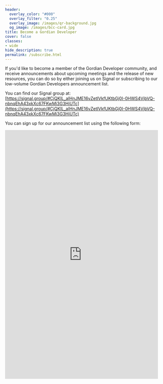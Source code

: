 ```yaml
---
header:
  overlay_color: "#000"
  overlay_filter: "0.25"
  overlay_image: /images/qr-background.jpg
  og_image: /images/bcc-card.jpg
title: Become a Gordian Developer
cover: false
classes:
- wide
hide_description: true
permalink: /subscribe.html
---
```


If you'd like to become a member of the Gordian Developer community, and receive announcements about upcoming meetings and the release of new resources, you can do so by either joining us on Signal or subscribing to our low-volume Gordian Developers announcement list.

You can find our Signal group at:
[https://signal.group/#CjQKIL_aIHnJME16vZetIVkfUKtbGj0I-0HWS4VjbVQ-nbnqEhA43xkXc67FKwMi3G3HiUTc](https://signal.group/#CjQKIL_aIHnJME16vZetIVkfUKtbGj0I-0HWS4VjbVQ-nbnqEhA43xkXc67FKwMi3G3HiUTc)

You can sign up for our announcement list using the following form:
<iframe width="100%" height="820" src="https://4c957a4c.sibforms.com/serve/MUIEAPl5Rod0xvKcEp94WZ52aJ3ll-1PLITggO_FiB5qLcdEqPlLMEpjvWEqpGZp1uvcf9IigsRHT_ugtv1PTUblWPDL8mnQxiDmpC6Xr5mmraDSnP_nkY4fvs4WVmTh1WBg07CzUMc2o5SMV4JNG_hDb09AJUkt93Zcz8B81Edpbce6WT69eWJciCyjmqoGelPLoB9eyy0DvqJY" frameborder="0" scrolling="auto" allowfullscreen style="display: block;margin-left: auto;margin-right: auto;max-width: 100%;"></iframe>
